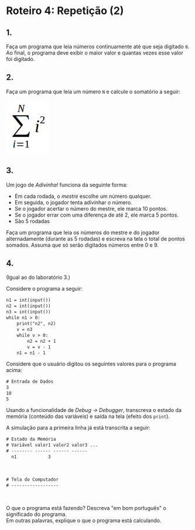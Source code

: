 <meta http-equiv="Content-Type" content="text/html; charset=UTF-8"/></p>        

Roteiro 4: Repetição (2)
========================

<!--
- Fazer todos os itens em um único arquivo, ex., `lab-04.py`.
- Ao final, enviar um e-mail da seguinte forma:
    - *Para*: `francisco@ime.uerj.br`
    - Enviar uma cópia para o seu e-mail.
      **Ao desligar, todos os arquivos são removidos do computador.**
    - *Assunto*: IPD, lab-04, João da Silva
    - *Anexos*:
        - `lab-04.py`
        - Para cada item, um *print screen* da tela de edição e outro da tela de execução
    - *Corpo*: Enumerar os exercícios que foram e não foram feitos, ex.:

```
Sim: 1 ao 3
Não: 4
Seguem arquivos em anexo...
```
-->

## 1.

Faça um programa que leia números continuamente até que seja digitado `0`.
Ao final, o programa deve exibir o maior valor e quantas vezes esse valor foi
digitado.

## 2.

Faça um programa que leia um número `N` e calcule o somatório a seguir:

![](lab-04.png)

## 3.

Um jogo de *Adivinha!* funciona da seguinte forma:

- Em cada rodada, o *mestre* escolhe um número qualquer.
- Em seguida, o jogador tenta adivinhar o número.
- Se o jogador acertar o número do mestre, ele marca 10 pontos.
- Se o jogador errar com uma diferença de até 2, ele marca 5 pontos.
- São 5 rodadas

Faça um programa que leia os números do mestre e do jogador alternadamente
(durante as 5 rodadas) e escreva na tela o total de pontos somados.
Assuma que só serão digitados números entre 0 e 9.

## 4.

(Igual ao do laboratório 3.)

Considere o programa a seguir:

```
n1 = int(input())
n2 = int(input())
n3 = int(input())
while n1 > 0:
    print("n2", n2)
    v = n3
    while v > 0:
        n2 = n2 + 1
        v = v - 1
    n1 = n1 - 1
```

Considere que o usuário digitou os seguintes valores para o programa acima:

```
# Entrada de Dados
3
10
5
```

Usando a funcionalidade de *Debug -> Debugger*, transcreva o estado da memória
(conteúdo das variáveis) e saída na tela (efeito dos `print`).

A simulação para a primeira linha já está transcrita a seguir:

```
# Estado da Memória
# Variável valor1 valor2 valor3 ...
# -------- ------ ------ ------
  n1            3



```

```
# Tela do Computador
# ------------------



```

O que o programa está fazendo? Descreva "em bom português" o significado do
programa.                          
Em outras palavras, explique o que o programa está calculando.
